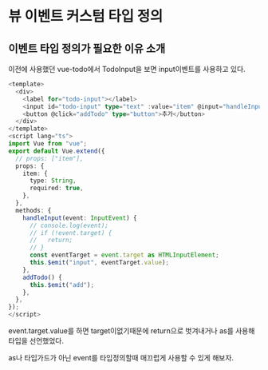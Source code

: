 # 뷰 이벤트 커스텀 타입 정의

## 이벤트 타입 정의가 필요한 이유 소개

 이전에 사용했던 vue-todo에서 TodoInput을 보면 input이벤트를 사용하고 있다.

```typescript
<template>
  <div>
    <label for="todo-input"></label>
    <input id="todo-input" type="text" :value="item" @input="handleInput" />
    <button @click="addTodo" type="button">추가</button>
  </div>
</template>
<script lang="ts">
import Vue from "vue";
export default Vue.extend({
  // props: ["item"],
  props: {
    item: {
      type: String,
      required: true,
    },
  },
  methods: {
    handleInput(event: InputEvent) {
      // console.log(event);
      // if (!event.target) {
      //   return;
      // }
      const eventTarget = event.target as HTMLInputElement;
      this.$emit("input", eventTarget.value);
    },
    addTodo() {
      this.$emit("add");
    },
  },
});
</script>

```

event.target.value를 하면 target이없기때문에 return으로 벗겨내거나 as를 사용해 타입을 선언했었다.

as나 타입가드가 아닌 event를 타입정의할때 매끄럽게 사용할 수 있게 해보자.